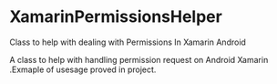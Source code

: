 # XamarinPermissionsHelper
Class to help with dealing with Permissions In Xamarin Android

A class to help with handling permission request on Android Xamarin .Exmaple of usesage proved in project.
